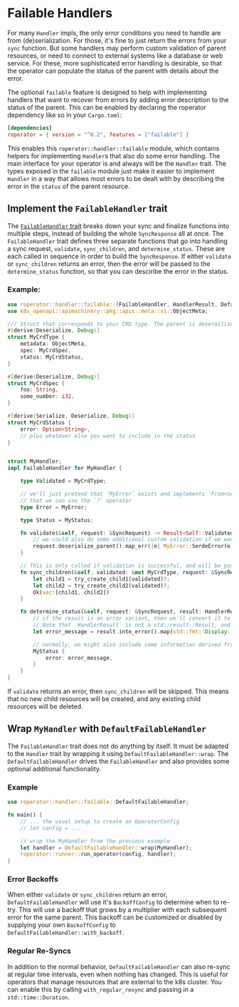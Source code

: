 # Failable Handlers

For many `Handler` impls, the only error conditions you need to handle are from
(de)serialization. For those, it's fine to just return the errors from your `sync` function. But
some handlers may perform custom validation of parent resources, or need to connect to external
systems like a database or web service. For these, more sophisticated error handling is
desirable, so that the operator can populate the status of the parent with details about the
error.

The optional `failable` feature is designed to help with implementing handlers that want to
recover from errors by adding error description to the status of the parent. This can be enabled
by declaring the roperator dependency like so in your `Cargo.toml`:

```toml
[dependencies]
roperator = { version = "^0.2", features = ["failable"] }
```

This enables this `roperator::handler::failable` module, which contains helpers for implementing
`Handler`s that also do some error handling. The main interface for your operator is and always
will be the `Handler` trait. The types exposed in the `failable` module just make it easier to
implement `Handler` in a way that allows most errors to be dealt with by describing the error in
the `status` of the parent resource.

## Implement the `FailableHandler` trait

The [`FailableHandler` trait](https://docs.rs/roperator/latest/roperator/handler/failable/trait.FailableHandler.html)
breaks down your sync and finalize functions into multiple steps, instead of building the whole
`SyncResponse` all at once. The `FailableHandler` trait defines three separate functions that go
into handling a sync request, `validate`, `sync_children`, and `determine_status`. These are each
called in sequence in order to build the `SyncResponse`. If either `validate` or `sync_children`
returns an error, then the error will be passed to the `determine_status` function, so that you
can desciribe the error in the status.

### Example:

```rust
use roperator::handler::failable::{FailableHandler, HandlerResult, DefaultFailableHandler};
use k8s_openapi::apimachinery::pkg::apis::meta::v1::ObjectMeta;

/// Struct that corresponds to your CRD type. The parent is deserailized as this type in the `validate` function
#[derive(Deserialize, Debug)]
struct MyCrdType {
    metadata: ObjectMeta,
    spec: MyCrdSpec,
    status: MyCrdStatus,
}

#[derive(Deserialize, Debug)]
struct MyCrdSpec {
    foo: String,
    some_number: i32,
}

#[derive(Serialize, Deserialize, Debug)]
struct MyCrdStatus {
    error: Option<String>,
    // plus whatever else you want to include in the status
}


struct MyHandler;
impl FailableHandler for MyHandler {

    type Validated = MyCrdType;

    // we'll just pretend that `MyError` exists and implements `From<serde_json::Error>` so
    // that we can use the `?` operator
    type Error = MyError;

    type Status = MyStatus;

    fn validate(&self, request: &SyncRequest) -> Result<Self::Validated, Self::Error> {
        // we could also do some additional custom validation if we want
        request.deserialize_parent().map_err(|e| MyError::SerdeError(e))
    }

    // This is only called if validation is successful, and will be passed a mutable reference to the validated type
    fn sync_children(&self, validated: &mut MyCrdType, request: &SyncRequest) -> Result<Vec<Value>, Self::Error> {
        let child1 = try_create_child1(validated)?;
        let child2 = try_create_child2(validated)?;
        Ok(vec![child1, child2])
    }

    fn determine_status(&self, request: &SyncRequest, result: HandlerResult<MyCrdType, MyError>) -> Self::Status {
        // if the result is an error variant, then we'll convert it to a string to add to the status.
        // Note that `HandlerResult` is not a std::result::Result, and has more variants
        let error_message = result.into_error().map(std::fmt::Display::to_string);

        // normally, we might also include some information derived from the status of the child resources, too
        MyStatus {
            error: error_message,
        }
    }
}
```

If `validate` returns an error, then `sync_children` will be skipped. This means that no new child resources will be created,
and any existing child resources will be deleted.


## Wrap `MyHandler` with `DefaultFailableHandler`

The `FailableHandler` trait does not do anything by itself. It must be adapted to the `Handler` trait by wrapping it using
`DefaultFailableHandler::wrap`. The `DefaultFailableHandler` drives the `FailableHandler` and also provides some optional
additional functionality.

### Example

```rust
use roperator::handler::failable::DefaultFailableHandler;

fn main() {
    // ... the usual setup to create an OperatorConfig
    // let config = ...

    // wrap the MyHandler from the previous example
    let handler = DefaultFailableHandler::wrap(MyHandler);
    roperator::runner::run_operator(config, handler);
}
```

### Error Backoffs

When either `validate` or `sync_children` return an error, `DefaultFailableHandler` will use it's `BackoffConfig` to determine when to re-try. This will use a backoff that grows by a multiplier with each subsequent error for the same parent. This backoff can be customized or disabled by supplying your own `BackoffConfig` to `DefaultFailableHandler::with_backoff`.

### Regular Re-Syncs

In addition to the normal behavior, `DefaultFailableHandler` can also re-sync at regular time intervals, even when nothing has changed. This is useful for operators that manage resources that are external to the k8s cluster. You can enable this by calling `with_regular_resync` and passing in a `std::time::Duration`.
